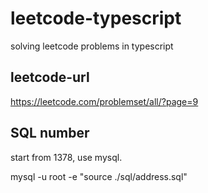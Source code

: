 # leetcode-typescript

solving leetcode problems in typescript

## leetcode-url

<https://leetcode.com/problemset/all/?page=9>

## SQL number

start from 1378, use mysql.

mysql -u root -e "source ./sql/address.sql"
